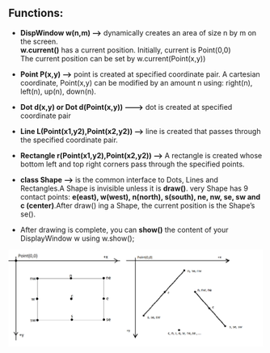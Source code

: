 
## Functions:
- **DispWindow w(n,m) -->** dynamically creates an area of size n by m on the screen. <br>
**w.current()** has a current position. Initially, current is Point(0,0) <br>
The current position can be set by w.current(Point(x,y)) <br>
                      
- **Point P(x,y) -->** point is created at specified coordinate pair. A cartesian coordinate, Point(x,y) can be modified by an amount n using: right(n), left(n), up(n),
down(n).

- **Dot d(x,y) or Dot d(Point(x,y)) --->** dot is created at specified coordinate pair

- **Line L(Point(x1,y2),Point(x2,y2)) -->** line is created that passes through the specified coordinate pair.

- **Rectangle r(Point(x1,y2),Point(x2,y2)) -->** A rectangle is created whose bottom left and top right corners pass through the specified points.

- **class Shape -->**  is the common interface to Dots, Lines and Rectangles.A Shape is invisible unless it is **draw()**.
very Shape has 9 contact points: **e(east), w(west), n(north), s(south), ne, nw, se, sw and c (center)**.After draw() ing a Shape, the current position is the Shape’s se().

- After drawing is complete, you can **show()** the content of your DisplayWindow w using w.show();

![visualization](visualization.png) 

